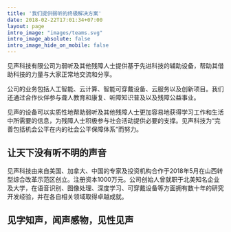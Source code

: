 ```yaml
---
title: '我们提供弱听的终极解决方案'
date: 2018-02-22T17:01:34+07:00
layout: page
intro_image: "images/teams.svg"
intro_image_absolute: false
intro_image_hide_on_mobile: false
---
```


见声科技有限公司为弱听及其他残障人士提供基于先进科技的辅助设备，帮助其借助科技的力量与大家正常地交流和分享。

公司的业务包括人工智能、云计算、智能可穿戴设备、云服务以及创新项目。我们还通过合作伙伴参与聋人教育和康复、听障知识普及以及残障公益事业。

见声的设备可以实质性地帮助弱听及其他残障人士更加容易地获得学习工作和生活中所需要的信息，为残障人士积极参与社会活动提供必要的支撑。见声科技为“完善包括机会公平在内的社会公平保障体系”而努力。

## 让天下没有听不明的声音

见声科技由来自美国、加拿大、中国的专家及投资机构合作于2018年5月在山西转型综合改革示范区创立。注册资本1000万元。公司创始人曾就职于北美知名企业及大学，在语音识别、图像处理、深度学习、可穿戴设备等方面拥有数十年的研究开发经验，并在各自相关领域取得卓越成就。

## 见字知声，闻声感物，见性见声


